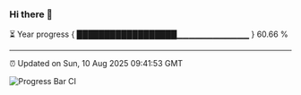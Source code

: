 ### Hi there 👋

⏳ Year progress { ██████████████████▁▁▁▁▁▁▁▁▁▁▁▁ } 60.66 %

---

⏰ Updated on Sun, 10 Aug 2025 09:41:53 GMT

![Progress Bar CI](https://github.com/IshwaranRudhara/GIT-ACTION/workflows/Progress%20Bar%20CI/badge.svg)
